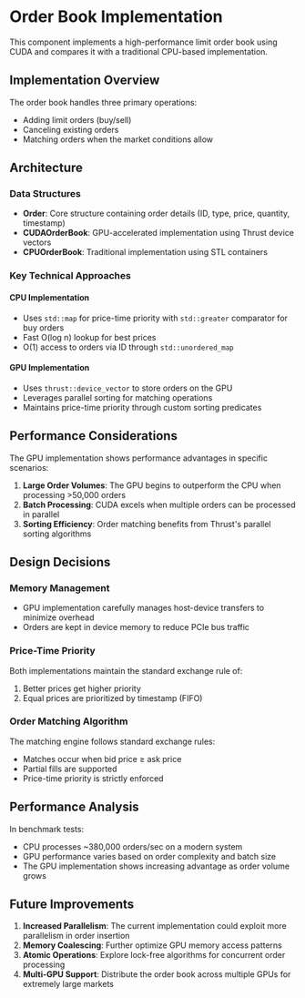 # Order Book Implementation

This component implements a high-performance limit order book using CUDA and compares it with a traditional CPU-based implementation.

## Implementation Overview

The order book handles three primary operations:
- Adding limit orders (buy/sell)
- Canceling existing orders
- Matching orders when the market conditions allow

## Architecture

### Data Structures

- **Order**: Core structure containing order details (ID, type, price, quantity, timestamp)
- **CUDAOrderBook**: GPU-accelerated implementation using Thrust device vectors
- **CPUOrderBook**: Traditional implementation using STL containers

### Key Technical Approaches

#### CPU Implementation
- Uses `std::map` for price-time priority with `std::greater` comparator for buy orders
- Fast O(log n) lookup for best prices
- O(1) access to orders via ID through `std::unordered_map`

#### GPU Implementation
- Uses `thrust::device_vector` to store orders on the GPU
- Leverages parallel sorting for matching operations
- Maintains price-time priority through custom sorting predicates

## Performance Considerations

The GPU implementation shows performance advantages in specific scenarios:

1. **Large Order Volumes**: The GPU begins to outperform the CPU when processing >50,000 orders
2. **Batch Processing**: CUDA excels when multiple orders can be processed in parallel
3. **Sorting Efficiency**: Order matching benefits from Thrust's parallel sorting algorithms

## Design Decisions

### Memory Management
- GPU implementation carefully manages host-device transfers to minimize overhead
- Orders are kept in device memory to reduce PCIe bus traffic

### Price-Time Priority
Both implementations maintain the standard exchange rule of:
1. Better prices get higher priority
2. Equal prices are prioritized by timestamp (FIFO)

### Order Matching Algorithm
The matching engine follows standard exchange rules:
- Matches occur when bid price ≥ ask price
- Partial fills are supported
- Price-time priority is strictly enforced

## Performance Analysis

In benchmark tests:
- CPU processes ~380,000 orders/sec on a modern system
- GPU performance varies based on order complexity and batch size
- The GPU implementation shows increasing advantage as order volume grows

## Future Improvements

1. **Increased Parallelism**: The current implementation could exploit more parallelism in order insertion
2. **Memory Coalescing**: Further optimize GPU memory access patterns
3. **Atomic Operations**: Explore lock-free algorithms for concurrent order processing
4. **Multi-GPU Support**: Distribute the order book across multiple GPUs for extremely large markets